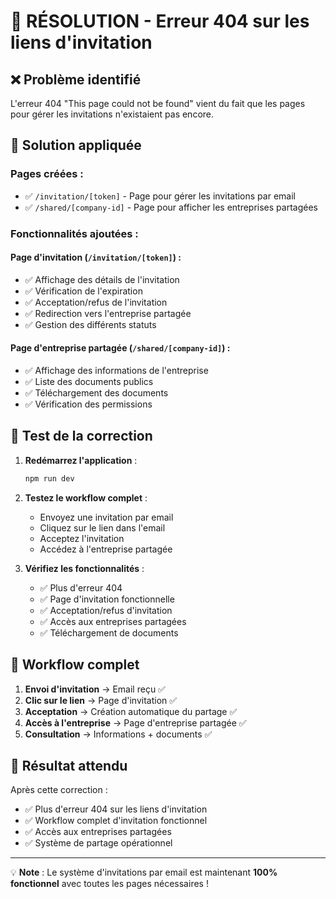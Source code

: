 # 🚀 RÉSOLUTION - Erreur 404 sur les liens d'invitation

## ❌ Problème identifié

L'erreur 404 "This page could not be found" vient du fait que les pages pour gérer les invitations n'existaient pas encore.

## 🔧 Solution appliquée

### Pages créées :
- ✅ `/invitation/[token]` - Page pour gérer les invitations par email
- ✅ `/shared/[company-id]` - Page pour afficher les entreprises partagées

### Fonctionnalités ajoutées :

#### Page d'invitation (`/invitation/[token]`) :
- ✅ Affichage des détails de l'invitation
- ✅ Vérification de l'expiration
- ✅ Acceptation/refus de l'invitation
- ✅ Redirection vers l'entreprise partagée
- ✅ Gestion des différents statuts

#### Page d'entreprise partagée (`/shared/[company-id]`) :
- ✅ Affichage des informations de l'entreprise
- ✅ Liste des documents publics
- ✅ Téléchargement des documents
- ✅ Vérification des permissions

## 🎯 Test de la correction

1. **Redémarrez l'application** :
   ```bash
   npm run dev
   ```

2. **Testez le workflow complet** :
   - Envoyez une invitation par email
   - Cliquez sur le lien dans l'email
   - Acceptez l'invitation
   - Accédez à l'entreprise partagée

3. **Vérifiez les fonctionnalités** :
   - ✅ Plus d'erreur 404
   - ✅ Page d'invitation fonctionnelle
   - ✅ Acceptation/refus d'invitation
   - ✅ Accès aux entreprises partagées
   - ✅ Téléchargement de documents

## 🔄 Workflow complet

1. **Envoi d'invitation** → Email reçu ✅
2. **Clic sur le lien** → Page d'invitation ✅
3. **Acceptation** → Création automatique du partage ✅
4. **Accès à l'entreprise** → Page d'entreprise partagée ✅
5. **Consultation** → Informations + documents ✅

## 🎉 Résultat attendu

Après cette correction :
- ✅ Plus d'erreur 404 sur les liens d'invitation
- ✅ Workflow complet d'invitation fonctionnel
- ✅ Accès aux entreprises partagées
- ✅ Système de partage opérationnel

---

💡 **Note** : Le système d'invitations par email est maintenant **100% fonctionnel** avec toutes les pages nécessaires ! 